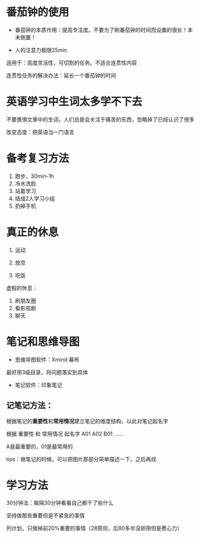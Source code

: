 # 番茄钟的使用

+ 番茄钟的本质作用：提高专注度。不要为了刷番茄钟的时间而设置的很长！本末倒置！

+ 人的注意力极限25min

适用于：高度灵活性，可切割的任务。不适合连贯性内容



连贯性任务的解决办法：延长一个番茄钟的时间

# 英语学习中生词太多学不下去

不要畏惧文章中的生词，人们总是会关注于痛苦的东西，忽略掉了已经认识了很多

改变态度：把英语当一门语言

# 备考复习方法

1. 跑步，30min-1h
2. 冷水洗脸
3. 站着学习
4. 结成2人学习小组
5. 扔掉手机

# 真正的休息

1. 运动

2. 放空

3. 吃饭

虚假的休息：

1. 刷朋友圈
2. 看影视剧
3. 聊天

# 笔记和思维导图

+ 思维导图软件：Xmind 幕布

最好用3级目录，将问题落实到具体

+ 笔记软件：印象笔记

## 记笔记方法：

根据笔记的**重要性**和**常用情况**建立笔记的维度结构，以此对笔记起名字

根据 重要性 和 常用情况 起名字 A01 A02 B01 ……

A是最重要的，01是最常用的



tips：做笔记的时候，可以把图片那部分简单描述一下，之后再找

# 学习方法

30分钟法：每隔30分钟看看自己都干了些什么

坚持做那些重要但是不紧急的事情

列计划，只做掉前20%重要的事情（28原则，后80多半没卵用但是费心力）



